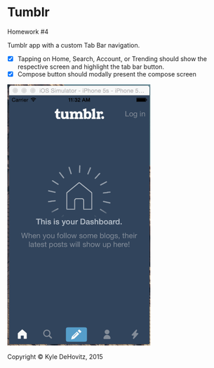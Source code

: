 # Tumblr
Homework #4

Tumblr app with a custom Tab Bar navigation. 

- [x] Tapping on Home, Search, Account, or Trending should show the respective screen and highlight the tab bar button.
- [x] Compose button should modally present the compose screen

![Video Walkthrough](tumblr.gif)

Copyright © Kyle DeHovitz, 2015
